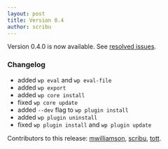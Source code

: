 ```yaml
---
layout: post
title: Version 0.4
author: scribu
---
```

Version 0.4.0 is now available. See [resolved issues](https://github.com/wp-cli/wp-cli/issues?milestone=2&state=closed).

<div class="announcement changes" markdown="1">

### <i class="icon-info-circled"></i> Changelog

- added `wp eval` and `wp eval-file`
- added `wp export`
- added `wp core install`
- fixed `wp core update`
- added `--dev` flag to `wp plugin install`
- added `wp plugin uninstall`
- fixed `wp plugin install` and `wp plugin update`

</div>

Contributors to this release: [mwilliamson](http://github.com/mwilliamson), [scribu](http://github.com/scribu), [tott](http://github.com/tott).

